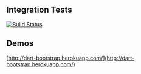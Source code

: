 ## Integration Tests

[![Build Status](https://drone.io/github.com/mbreton/dart_bootstrap/status.png)](https://drone.io/github.com/mbreton/dart_bootstrap/latest)

## Demos

[http://dart-bootstrap.herokuapp.com/](http://dart-bootstrap.herokuapp.com/)